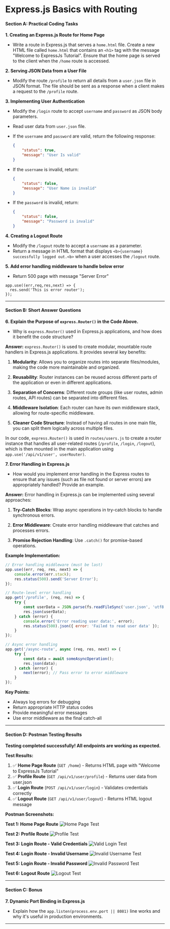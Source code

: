 # Express.js Basics with Routing

#### Section A: Practical Coding Tasks

**1. Creating an Express.js Route for Home Page**

- Write a route in Express.js that serves a `home.html` file. Create a new HTML file called `home.html` that contains an `<h1>` tag with the message "Welcome to ExpressJs Tutorial". Ensure that the home page is served to the client when the `/home` route is accessed.

**2. Serving JSON Data from a User File**

- Modify the route `/profile` to return all details from a `user.json` file in JSON format. The file should be sent as a response when a client makes a request to the `/profile` route.

**3. Implementing User Authentication**

- Modify the `/login` route to accept `username` and `password` as JSON body parameters.
- Read user data from `user.json` file.
- If the `username` and `password` are valid, return the following response:

    ```json
    {
        "status": true,
        "message": "User Is valid"
    }
    ```

- If the `username` is invalid, return:

    ```json
    {
        "status": false,
        "message": "User Name is invalid"
    }
    ```

- If the `password` is invalid, return:

    ```json
    {
        "status": false,
        "message": "Password is invalid"
    }
    ```

**4. Creating a Logout Route**

- Modify the `/logout` route to accept a `username` as a parameter.
- Return a message in HTML format that displays `<b>{username} successfully logged out.<b>` when a user accesses the `/logout` route.

**5. Add error handling middleware to handle below error**

- Return 500 page with message "Server Error"
```
app.use((err,req,res,next) => {
  res.send('This is error router');
});
```
---

#### Section B: Short Answer Questions

**6. Explain the Purpose of `express.Router()` in the Code Above.**

- Why is `express.Router()` used in Express.js applications, and how does it benefit the code structure?

**Answer:**
`express.Router()` is used to create modular, mountable route handlers in Express.js applications. It provides several key benefits:

1. **Modularity**: Allows you to organize routes into separate files/modules, making the code more maintainable and organized.

2. **Reusability**: Router instances can be reused across different parts of the application or even in different applications.

3. **Separation of Concerns**: Different route groups (like user routes, admin routes, API routes) can be separated into different files.

4. **Middleware Isolation**: Each router can have its own middleware stack, allowing for route-specific middleware.

5. **Cleaner Code Structure**: Instead of having all routes in one main file, you can split them logically across multiple files.

In our code, `express.Router()` is used in `routes/users.js` to create a router instance that handles all user-related routes (`/profile`, `/login`, `/logout`), which is then mounted in the main application using `app.use('/api/v1/user', userRouter)`.

**7. Error Handling in Express.js**

- How would you implement error handling in the Express routes to ensure that any issues (such as file not found or server errors) are appropriately handled? Provide an example.

**Answer:**
Error handling in Express.js can be implemented using several approaches:

1. **Try-Catch Blocks**: Wrap async operations in try-catch blocks to handle synchronous errors.

2. **Error Middleware**: Create error handling middleware that catches and processes errors.

3. **Promise Rejection Handling**: Use `.catch()` for promise-based operations.

**Example Implementation:**

```javascript
// Error handling middleware (must be last)
app.use((err, req, res, next) => {
    console.error(err.stack);
    res.status(500).send('Server Error');
});

// Route-level error handling
app.get('/profile', (req, res) => {
    try {
        const userData = JSON.parse(fs.readFileSync('user.json', 'utf8'));
        res.json(userData);
    } catch (error) {
        console.error('Error reading user data:', error);
        res.status(500).json({ error: 'Failed to read user data' });
    }
});

// Async error handling
app.get('/async-route', async (req, res, next) => {
    try {
        const data = await someAsyncOperation();
        res.json(data);
    } catch (error) {
        next(error); // Pass error to error middleware
    }
});
```

**Key Points:**
- Always log errors for debugging
- Return appropriate HTTP status codes
- Provide meaningful error messages
- Use error middleware as the final catch-all

---

#### Section D: Postman Testing Results

**Testing completed successfully! All endpoints are working as expected.**

**Test Results:**
1. ✅ **Home Page Route** (`GET /home`) - Returns HTML page with "Welcome to ExpressJs Tutorial"
2. ✅ **Profile Route** (`GET /api/v1/user/profile`) - Returns user data from user.json
3. ✅ **Login Route** (`POST /api/v1/user/login`) - Validates credentials correctly
4. ✅ **Logout Route** (`GET /api/v1/user/logout`) - Returns HTML logout message

**Postman Screenshots:**

**Test 1: Home Page Route**
![Home Page Test](Screenshot%202025-10-06%20215852.png)

**Test 2: Profile Route**
![Profile Test](Screenshot%202025-10-06%20220121.png)

**Test 3: Login Route - Valid Credentials**
![Valid Login Test](Screenshot%202025-10-06%20220435.png)

**Test 4: Login Route - Invalid Username**
![Invalid Username Test](Screenshot%202025-10-06%20220611.png)

**Test 5: Login Route - Invalid Password**
![Invalid Password Test](Screenshot%202025-10-06%20220804.png)

**Test 6: Logout Route**
![Logout Test](Screenshot%202025-10-06%20220918.png)

---

#### Section C: Bonus

**7. Dynamic Port Binding in Express.js**

- Explain how the `app.listen(process.env.port || 8081)` line works and why it's useful in production environments.

---

